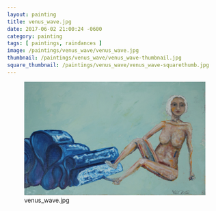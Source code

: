 ```yaml
---
layout: painting
title: venus_wave.jpg
date: 2017-06-02 21:00:24 -0600
category: painting
tags: [ paintings, raindances ]
image: /paintings/venus_wave/venus_wave.jpg
thumbnail: /paintings/venus_wave/venus_wave-thumbnail.jpg
square_thumbnail: /paintings/venus_wave/venus_wave-squarethumb.jpg
---
```


<figure class="fullwidth"><img src="/paintings/venus_wave/venus_wave.jpg" alt="A painting titled: venus_wave.jpg by painter Kyle Cunningham" /><figcaption>venus_wave.jpg</figcaption></figure>
